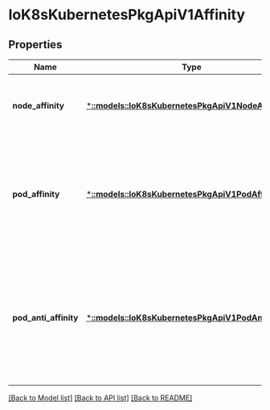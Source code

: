 # IoK8sKubernetesPkgApiV1Affinity

## Properties
Name | Type | Description | Notes
------------ | ------------- | ------------- | -------------
**node_affinity** | [***::models::IoK8sKubernetesPkgApiV1NodeAffinity**](io.k8s.kubernetes.pkg.api.v1.NodeAffinity.md) | Describes node affinity scheduling rules for the pod. | [optional] [default to null]
**pod_affinity** | [***::models::IoK8sKubernetesPkgApiV1PodAffinity**](io.k8s.kubernetes.pkg.api.v1.PodAffinity.md) | Describes pod affinity scheduling rules (e.g. co-locate this pod in the same node, zone, etc. as some other pod(s)). | [optional] [default to null]
**pod_anti_affinity** | [***::models::IoK8sKubernetesPkgApiV1PodAntiAffinity**](io.k8s.kubernetes.pkg.api.v1.PodAntiAffinity.md) | Describes pod anti-affinity scheduling rules (e.g. avoid putting this pod in the same node, zone, etc. as some other pod(s)). | [optional] [default to null]

[[Back to Model list]](../README.md#documentation-for-models) [[Back to API list]](../README.md#documentation-for-api-endpoints) [[Back to README]](../README.md)


